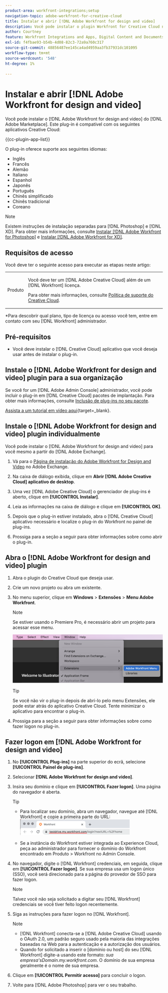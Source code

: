 ```yaml
---
product-area: workfront-integrations;setup
navigation-topic: adobe-workfront-for-creative-cloud
title: Instalar e abrir [!DNL Adobe Workfront for design and video]
description: Você pode instalar o plugin Workfront for Creative Cloud no Adobe Marketplace.
author: Courtney
feature: Workfront Integrations and Apps, Digital Content and Documents
exl-id: f4fbae93-b54b-4d08-82c3-72a9a760c317
source-git-commit: 48856487ee145ca4ad4959aa3fb37931dc101095
workflow-type: tm+mt
source-wordcount: '548'
ht-degree: 1%

---
```


# Instalar e abrir [!DNL Adobe Workfront for design and video]

Você pode instalar o [!DNL Adobe Workfront for design and video] do [!DNL Adobe Marketplace]. Este plug-in é compatível com os seguintes aplicativos Creative Cloud:

{{cc-plugin-app-list}}

O plug-in oferece suporte aos seguintes idiomas:

* Inglês
* Francês
* Alemão
* Italiano
* Espanhol
* Japonês
* Português
* Chinês simplificado
* Chinês tradicional
* Coreano

>[!NOTE]
>
>Existem instruções de instalação separadas para [!DNL Photoshop] e [!DNL XD]. Para obter mais informações, consulte [Instalar [!DNL Adobe Workfront for Photoshop]](/help/quicksilver/workfront-integrations-and-apps/adobe-workfront-for-creative-cloud/wf-cc-install-ps.md) e [Instalar [!DNL Adobe Workfront for XD]](/help/quicksilver/workfront-integrations-and-apps/adobe-workfront-for-creative-cloud/wf-adobe-xd-install.md).


## Requisitos de acesso

Você deve ter o seguinte acesso para executar as etapas neste artigo:

<table style="table-layout:auto"> 
 <col> 
 <col> 
 <tbody> 
 <!-- <tr> 
   <td role="rowheader">[!DNL Adobe Workfront] plan*</td> 
   <td> <p>[!UICONTROL Pro] or higher</p> </td> 
  </tr> 
  <tr data-mc-conditions=""> 
   <td role="rowheader">[!DNL Adobe Workfront] license*</td> 
   <td> <p>[!UICONTROL Work] or [!UICONTROL Plan]</p> </td> 
  </tr> -->
  <tr> 
   <td role="rowheader">Produto</td> 
   <td><p>Você deve ter um [!DNL Adobe Creative Cloud] além de um [!DNL Workfront] licença.</p><p>Para obter mais informações, consulte <a href="https://helpx.adobe.com/support/programs/cc-support-policy.html#cce" class="MCXref xref" xrefformat="{para}">Política de suporte do Creative Cloud</a>.</p></td> 
  </tr> 
 </tbody> 
</table>

&#42;Para descobrir qual plano, tipo de licença ou acesso você tem, entre em contato com seu [!DNL Workfront] administrador.

## Pré-requisitos

* Você deve instalar o [!DNL Creative Cloud] aplicativo que você deseja usar antes de instalar o plug-in.

## Instale o [!DNL Adobe Workfront for design and video] plugin para a sua organização

Se você for um [!DNL Adobe Admin Console] administrador, você pode incluir o plug-in em [!DNL Creative Cloud] pacotes de implantação. Para obter mais informações, consulte [Inclusão de plug-ins no seu pacote](https://helpx.adobe.com/in/enterprise/using/manage-extensions.html).

[Assista a um tutorial em vídeo aqui](https://www.youtube.com/watch?v=zzvXNLIBzrc){target=_blank}.

## Instale o [!DNL Adobe Workfront for design and video] plugin individualmente

Você pode instalar o [!DNL Adobe Workfront for design and video] para você mesmo a partir do [!DNL Adobe Exchange].

1. Vá para o [Página de instalação do Adobe Workfront for Design and Video](https://adobe.com/go/cc_plugins_discover_plugin?pluginId=108938&amp;workflow=share) no Adobe Exchange.
1. Na caixa de diálogo exibida, clique em **Abrir [!DNL Adobe Creative Cloud] aplicativo de desktop**.
1. Uma vez [!DNL Adobe Creative Cloud] o gerenciador de plug-ins é aberto, clique em **[!UICONTROL Instalar]**.
1. Leia as informações na caixa de diálogo e clique em **[!UICONTROL OK]**.
1. Depois que o plug-in estiver instalado, abra o [!DNL Creative Cloud] aplicativo necessário e localize o plug-in do Workfront no painel de plug-ins.

1. Prossiga para a seção a seguir para obter informações sobre como abrir o plug-in.

## Abra o [!DNL Adobe Workfront for design and video] plugin

1. Abra o plugin do Creative Cloud que deseja usar.

1. Crie um novo projeto ou abra um existente.

1. No menu superior, clique em **Windows** > **Extensões** > **Menu Adobe Workfront**.

   >[!NOTE]
   >
   >Se estiver usando o Premiere Pro, é necessário abrir um projeto para acessar esse menu.

   ![](assets/adobe-workfront-menu.png)


   >[!TIP]
   >
   >Se você não vir o plug-in depois de abri-lo pelo menu Extensões, ele pode estar atrás do aplicativo Creative Cloud. Tente minimizar o aplicativo para encontrar o plug-in.

1. Prossiga para a seção a seguir para obter informações sobre como fazer logon no plug-in.


## Fazer logon em [!DNL Adobe Workfront for design and video]

1. No **[!UICONTROL Plug-ins]** na parte superior do ecrã, selecione **[!UICONTROL Painel de plug-ins]**.
1. Selecionar **[!DNL Adobe Workfront for design and video]**.
1. Insira seu domínio e clique em **[!UICONTROL Fazer logon]**. Uma página do navegador é aberta.

   >[!TIP]
   >
   >* Para localizar seu domínio, abra um navegador, navegue até [!DNL Workfront] e copie a primeira parte do URL:\
      >![](assets/domain-350x50.png)
   >
   > * Se a instância do Workfront estiver integrada ao Experience Cloud, peça ao administrador para fornecer o domínio do Workfront encontrado em Produto > Workfront no Admin Console.


1. No navegador, digite o [!DNL Workfront] credenciais, em seguida, clique em **[!UICONTROL Fazer logon]**. Se sua empresa usa um logon único (SSO), você será direcionado para a página do provedor de SSO para fazer logon.

   >[!NOTE]
   >
   >Talvez você não seja solicitado a digitar seu [!DNL Workfront] credenciais se você tiver feito logon recentemente.

1. Siga as instruções para fazer logon no [!DNL Workfront].

   >[!NOTE]
   >
   >* [!DNL Workfront] conecta-se a [!DNL Adobe Creative Cloud] usando o OAuth 2.0, um padrão seguro usado pela maioria das integrações baseadas na Web para a autenticação e a autorização dos usuários.
   >* Quando for solicitado a inserir o [domínio ou host] do seu [!DNL Workfront] digite-a usando este formato: *sua empresa&#39;sDomain.my.workfront.com*. O domínio de sua empresa geralmente é o nome de sua empresa.


1. Clique em **[!UICONTROL Permitir acesso]** para concluir o logon.
1. Volte para [!DNL Adobe Photoshop] para ver o seu trabalho.


